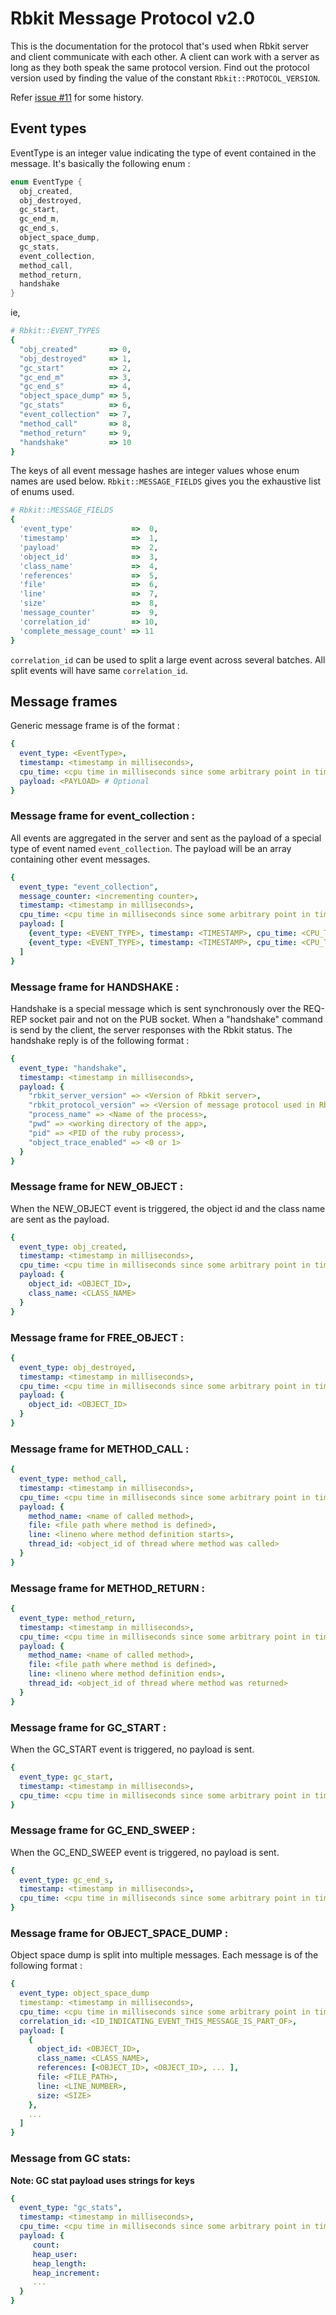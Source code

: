 # Rbkit Message Protocol v2.0

This is the documentation for the protocol that's used when Rbkit server
and client communicate with each other. A client can work with a server
as long as they both speak the same protocol version. Find out the protocol
version used by finding the value of the constant `Rbkit::PROTOCOL_VERSION`.

Refer [issue #11](https://github.com/code-mancers/rbkit/issues/11) for some history.

## Event types

EventType is an integer value indicating the type of event
contained in the message. It's basically the following enum :

```c
enum EventType {
  obj_created,
  obj_destroyed,
  gc_start,
  gc_end_m,
  gc_end_s,
  object_space_dump,
  gc_stats,
  event_collection,
  method_call,
  method_return,
  handshake
}
```

ie,

```ruby
# Rbkit::EVENT_TYPES
{
  "obj_created"       => 0,
  "obj_destroyed"     => 1,
  "gc_start"          => 2,
  "gc_end_m"          => 3,
  "gc_end_s"          => 4,
  "object_space_dump" => 5,
  "gc_stats"          => 6,
  "event_collection"  => 7,
  "method_call"       => 8,
  "method_return"     => 9,
  "handshake"         => 10
}
```

The keys of all event message hashes are integer values whose enum names
are used below. `Rbkit::MESSAGE_FIELDS` gives you the exhaustive list of
enums used. 

```ruby
# Rbkit::MESSAGE_FIELDS
{
  'event_type'             =>  0,
  'timestamp'              =>  1,
  'payload'                =>  2,
  'object_id'              =>  3,
  'class_name'             =>  4,
  'references'             =>  5,
  'file'                   =>  6,
  'line'                   =>  7,
  'size'                   =>  8,
  'message_counter'        =>  9,
  'correlation_id'         => 10,
  'complete_message_count' => 11
}
```

`correlation_id` can be used to split a large event across several batches.
All split events will have same `correlation_id`.

## Message frames

Generic message frame is of the format :

```yaml
{
  event_type: <EventType>,
  timestamp: <timestamp in milliseconds>,
  cpu_time: <cpu time in milliseconds since some arbitrary point in time>,
  payload: <PAYLOAD> # Optional
}
```

### Message frame for event_collection :

All events are aggregated in the server and sent as the payload of a special
type of event named `event_collection`. The payload will be an array containing
other event messages.

```yaml
{
  event_type: "event_collection",
  message_counter: <incrementing counter>,
  timestamp: <timestamp in milliseconds>,
  cpu_time: <cpu time in milliseconds since some arbitrary point in time>,
  payload: [
    {event_type: <EVENT_TYPE>, timestamp: <TIMESTAMP>, cpu_time: <CPU_TIME>, payload: <PAYLOAD>},
    {event_type: <EVENT_TYPE>, timestamp: <TIMESTAMP>, cpu_time: <CPU_TIME>, payload: <PAYLOAD>}
  ]
}
```

### Message frame for HANDSHAKE :

Handshake is a special message which is sent synchronously over the REQ-REP
socket pair and not on the PUB socket. When a "handshake" command is send by
the client, the server responses with the Rbkit status. The handshake reply
is of the following format :

```yaml
{
  event_type: "handshake",
  timestamp: <timestamp in milliseconds>,
  payload: {
    "rbkit_server_version" => <Version of Rbkit server>,
    "rbkit_protocol_version" => <Version of message protocol used in Rbkit server>,
    "process_name" => <Name of the process>,
    "pwd" => <working directory of the app>,
    "pid" => <PID of the ruby process>,
    "object_trace_enabled" => <0 or 1>
  }
}
```

### Message frame for NEW_OBJECT :

When the NEW_OBJECT event is triggered, the object id and the class name
are sent as the payload.

```yaml
{
  event_type: obj_created,
  timestamp: <timestamp in milliseconds>,
  cpu_time: <cpu time in milliseconds since some arbitrary point in time>,
  payload: {
    object_id: <OBJECT_ID>,
    class_name: <CLASS_NAME>
  }
}
```

### Message frame for FREE_OBJECT :

```yaml
{
  event_type: obj_destroyed,
  timestamp: <timestamp in milliseconds>,
  cpu_time: <cpu time in milliseconds since some arbitrary point in time>,
  payload: {
    object_id: <OBJECT_ID>
  }
}
```

### Message frame for METHOD_CALL :

```yaml
{
  event_type: method_call,
  timestamp: <timestamp in milliseconds>,
  cpu_time: <cpu time in milliseconds since some arbitrary point in time>,
  payload: {
    method_name: <name of called method>,
    file: <file path where method is defined>,
    line: <lineno where method definition starts>,
    thread_id: <object_id of thread where method was called>
  }
}
```

### Message frame for METHOD_RETURN :

```yaml
{
  event_type: method_return,
  timestamp: <timestamp in milliseconds>,
  cpu_time: <cpu time in milliseconds since some arbitrary point in time>,
  payload: {
    method_name: <name of called method>,
    file: <file path where method is defined>,
    line: <lineno where method definition ends>,
    thread_id: <object_id of thread where method was returned>
  }
}
```

### Message frame for GC_START :

When the GC_START event is triggered, no payload is sent.

```yaml
{
  event_type: gc_start,
  timestamp: <timestamp in milliseconds>,
  cpu_time: <cpu time in milliseconds since some arbitrary point in time>
}
```

### Message frame for GC_END_SWEEP :

When the GC_END_SWEEP event is triggered, no payload is sent.

```yaml
{
  event_type: gc_end_s,
  timestamp: <timestamp in milliseconds>,
  cpu_time: <cpu time in milliseconds since some arbitrary point in time>
}
```

### Message frame for OBJECT_SPACE_DUMP :

Object space dump is split into multiple messages. Each message is of
the following format :

```yaml
{
  event_type: object_space_dump
  timestamp: <timestamp in milliseconds>,
  cpu_time: <cpu time in milliseconds since some arbitrary point in time>,
  correlation_id: <ID_INDICATING_EVENT_THIS_MESSAGE_IS_PART_OF>,
  payload: [
    {
      object_id: <OBJECT_ID>,
      class_name: <CLASS_NAME>,
      references: [<OBJECT_ID>, <OBJECT_ID>, ... ],
      file: <FILE_PATH>,
      line: <LINE_NUMBER>,
      size: <SIZE>
    },
    ...
  ]
}
```

### Message from GC stats:
**Note: GC stat payload uses strings for keys**

```yaml
{
  event_type: "gc_stats",
  timestamp: <timestamp in milliseconds>,
  cpu_time: <cpu time in milliseconds since some arbitrary point in time>,
  payload: {
     count:
     heap_user:
     heap_length:
     heap_increment:
     ...
  }
}
```
